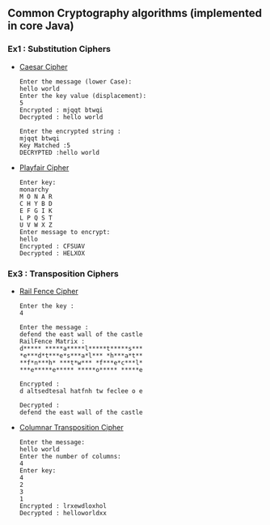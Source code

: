 ## Common Cryptography algorithms (implemented in core Java)

### Ex1 : Substitution Ciphers
- [Caesar Cipher](https://github.com/py-ranoid/CryptoLab/blob/master/Ex1/CaesarCipher.java)
    ```
    Enter the message (lower Case): 
    hello world
    Enter the key value (displacement): 
    5
    Encrypted : mjqqt btwqi
    Decrypted : hello world

    Enter the encrypted string : 
    mjqqt btwqi
    Key Matched :5
    DECRYPTED :hello world
    ```

- [Playfair Cipher](https://github.com/py-ranoid/CryptoLab/blob/master/Ex1/PlayFair.java)
    ```
    Enter key: 
    monarchy
    M O N A R 
    C H Y B D 
    E F G I K 
    L P Q S T 
    U V W X Z 
    Enter message to encrypt: 
    hello
    Encrypted : CFSUAV
    Decrypted : HELXOX
    ```

### Ex3 : Transposition Ciphers
- [Rail Fence Cipher](https://github.com/py-ranoid/CryptoLab/blob/master/Ex3/RailFence.java)
    ```
    Enter the key : 
    4

    Enter the message : 
    defend the east wall of the castle
    RailFence Matrix :
    d***** *****a*****l*****t*****s***
    *e***d*t***e*s***a*l*** *h***a*t**
    **f*n***h* ***t*w*** *f***e*c***l*
    ***e*****e***** *****o***** *****e

    Encrypted :
    d altsedtesal hatfnh tw feclee o e

    Decrypted :
    defend the east wall of the castle
    ```
- [Columnar Transposition Cipher](https://github.com/py-ranoid/CryptoLab/blob/master/Ex3/RowColCipher.java)
    ```
    Enter the message: 
    hello world
    Enter the number of columns: 
    4
    Enter key: 
    4
    2
    3
    1
    Encrypted : lrxewdloxhol
    Decrypted : helloworldxx
    ```